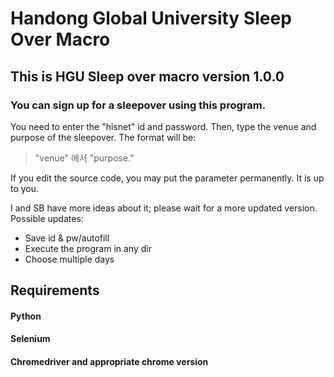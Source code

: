 # Handong Global University Sleep Over Macro

## This is HGU Sleep over macro version 1.0.0

### You can sign up for a sleepover using this program. 

You need to enter the "hisnet" id and password. Then, type the venue and purpose of the sleepover. 
The format will be:
> "venue" 에서 "purpose."

If you edit the source code, you may put the parameter permanently. It is up to you. 

I and SB have more ideas about it; please wait for a more updated version.
Possible updates:
* Save id & pw/autofill
* Execute the program in any dir
* Choose multiple days

## Requirements

#### Python
#### Selenium
#### Chromedriver and appropriate chrome version
